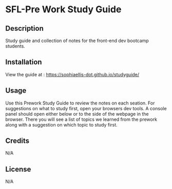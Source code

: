 # SFL-Pre Work Study Guide

## Description

Study guide and collection of notes for the front-end dev bootcamp students.

## Installation

View the guide at : https://sophiaellis-dot.github.io/studyguide/

## Usage

Use this Prework Study Guide to review the notes on each seation. For suggestions on what to study first, open your browsers dev tools. A console panel should open either below or to the side of the webpage in the browser. There you will see a list of topics we learned from the prework along with a suggestion on which topic to study first.

## Credits

N/A

## License

N/A
